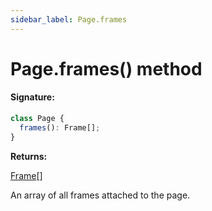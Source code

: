```yaml
---
sidebar_label: Page.frames
---
```


# Page.frames() method

#### Signature:

```typescript
class Page {
  frames(): Frame[];
}
```

**Returns:**

[Frame](./puppeteer.frame.md)\[\]

An array of all frames attached to the page.
